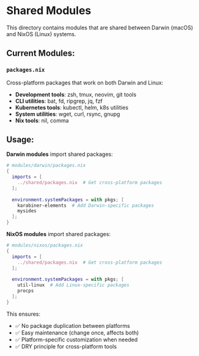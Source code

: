 # Shared Modules

This directory contains modules that are shared between Darwin (macOS) and NixOS (Linux) systems.

## Current Modules:

### `packages.nix`
Cross-platform packages that work on both Darwin and Linux:
- **Development tools**: zsh, tmux, neovim, git tools
- **CLI utilities**: bat, fd, ripgrep, jq, fzf
- **Kubernetes tools**: kubectl, helm, k8s utilities  
- **System utilities**: wget, curl, rsync, gnupg
- **Nix tools**: nil, comma

## Usage:

**Darwin modules** import shared packages:
```nix
# modules/darwin/packages.nix
{
  imports = [
    ../shared/packages.nix  # Get cross-platform packages
  ];
  
  environment.systemPackages = with pkgs; [
    karabiner-elements  # Add Darwin-specific packages
    mysides
  ];
}
```

**NixOS modules** import shared packages:  
```nix
# modules/nixos/packages.nix
{
  imports = [
    ../shared/packages.nix  # Get cross-platform packages
  ];
  
  environment.systemPackages = with pkgs; [
    util-linux  # Add Linux-specific packages
    procps
  ];
}
```

This ensures:
- ✅ No package duplication between platforms
- ✅ Easy maintenance (change once, affects both)
- ✅ Platform-specific customization when needed
- ✅ DRY principle for cross-platform tools